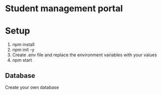 # Student management portal

# Setup
1. npm install 
2. npm init -y
3. Create .env file and replace the environment variables with your values
4. npm start

## Database
Create your own database
